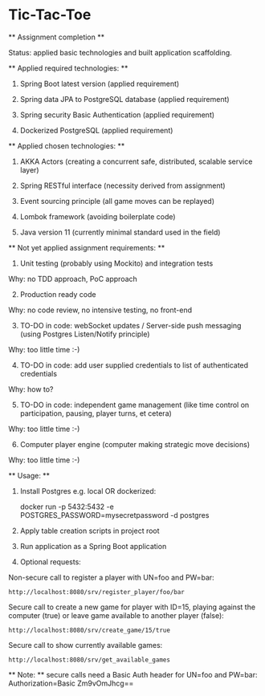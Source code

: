 # Tic-Tac-Toe
** Assignment completion **

Status: applied basic technologies and built application scaffolding.

** Applied required technologies: **

1) Spring Boot latest version (applied requirement)

2) Spring data JPA to PostgreSQL database (applied requirement)

3) Spring security Basic Authentication (applied requirement)

4) Dockerized PostgreSQL (applied requirement)

** Applied chosen technologies: **

1) AKKA Actors (creating a concurrent safe, distributed, scalable service layer)

2) Spring RESTful interface (necessity derived from assignment)

3) Event sourcing principle (all game moves can be replayed)

4) Lombok framework (avoiding boilerplate code)

5) Java version 11 (currently minimal standard used in the field)

** Not yet applied assignment requirements: **

1) Unit testing (probably using Mockito) and integration tests

Why: no TDD approach, PoC approach

2) Production ready code

Why: no code review, no intensive testing, no front-end

3) TO-DO in code: webSocket updates / Server-side push messaging (using Postgres Listen/Notify principle)

Why: too little time :-)

4) TO-DO in code: add user supplied credentials to list of authenticated credentials

Why: how to?

5) TO-DO in code: independent game management (like time control on participation, pausing, player turns, et cetera)

Why: too little time :-)

6) Computer player engine (computer making strategic move decisions)

Why: too little time :-)

** Usage: **

1) Install Postgres e.g. local OR dockerized: 

	docker run -p 5432:5432 -e POSTGRES_PASSWORD=mysecretpassword -d postgres

2) Apply table creation scripts in project root

3) Run application as a Spring Boot application

4) Optional requests:

Non-secure call to register a player with UN=foo and PW=bar:

	http://localhost:8080/srv/register_player/foo/bar

Secure call to create a new game for player with ID=15, playing against the computer (true) or leave game available to another player (false):
	
	http://localhost:8080/srv/create_game/15/true
	
Secure call to show currently available games:
	
	http://localhost:8080/srv/get_available_games

** Note: ** secure calls need a Basic Auth header for UN=foo and PW=bar: Authorization=Basic Zm9vOmJhcg==
